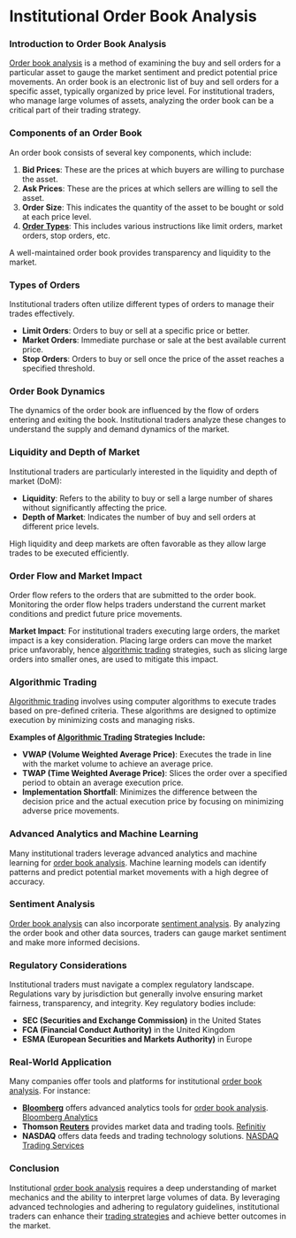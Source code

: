 # Institutional Order Book Analysis

### Introduction to Order Book Analysis
[Order book analysis](../o/order_book_analysis.md) is a method of examining the buy and sell orders for a particular asset to gauge the market sentiment and predict potential price movements. An order book is an electronic list of buy and sell orders for a specific asset, typically organized by price level. For institutional traders, who manage large volumes of assets, analyzing the order book can be a critical part of their trading strategy.

### Components of an Order Book
An order book consists of several key components, which include:

1. **Bid Prices**: These are the prices at which buyers are willing to purchase the asset.
2. **Ask Prices**: These are the prices at which sellers are willing to sell the asset.
3. **Order Size**: This indicates the quantity of the asset to be bought or sold at each price level.
4. **[Order Types](../o/order_types_in_trading.md)**: This includes various instructions like limit orders, market orders, stop orders, etc.

A well-maintained order book provides transparency and liquidity to the market.

### Types of Orders
Institutional traders often utilize different types of orders to manage their trades effectively.

- **Limit Orders**: Orders to buy or sell at a specific price or better.
- **Market Orders**: Immediate purchase or sale at the best available current price.
- **Stop Orders**: Orders to buy or sell once the price of the asset reaches a specified threshold.

### Order Book Dynamics
The dynamics of the order book are influenced by the flow of orders entering and exiting the book. Institutional traders analyze these changes to understand the supply and demand dynamics of the market.

### Liquidity and Depth of Market
Institutional traders are particularly interested in the liquidity and depth of market (DoM):

- **Liquidity**: Refers to the ability to buy or sell a large number of shares without significantly affecting the price.
- **Depth of Market**: Indicates the number of buy and sell orders at different price levels.

High liquidity and deep markets are often favorable as they allow large trades to be executed efficiently.

### Order Flow and Market Impact
Order flow refers to the orders that are submitted to the order book. Monitoring the order flow helps traders understand the current market conditions and predict future price movements.

**Market Impact**: For institutional traders executing large orders, the market impact is a key consideration. Placing large orders can move the market price unfavorably, hence [algorithmic trading](../a/algorithmic_trading.md) strategies, such as slicing large orders into smaller ones, are used to mitigate this impact.

### Algorithmic Trading
[Algorithmic trading](../a/algorithmic_trading.md) involves using computer algorithms to execute trades based on pre-defined criteria. These algorithms are designed to optimize execution by minimizing costs and managing risks.

**Examples of [Algorithmic Trading](../a/algorithmic_trading.md) Strategies Include:**

- **VWAP (Volume Weighted Average Price)**: Executes the trade in line with the market volume to achieve an average price.
- **TWAP (Time Weighted Average Price)**: Slices the order over a specified period to obtain an average execution price.
- **Implementation Shortfall**: Minimizes the difference between the decision price and the actual execution price by focusing on minimizing adverse price movements.

### Advanced Analytics and Machine Learning
Many institutional traders leverage advanced analytics and machine learning for [order book analysis](../o/order_book_analysis.md). Machine learning models can identify patterns and predict potential market movements with a high degree of accuracy.

### Sentiment Analysis
[Order book analysis](../o/order_book_analysis.md) can also incorporate [sentiment analysis](../s/sentiment_analysis.md). By analyzing the order book and other data sources, traders can gauge market sentiment and make more informed decisions.

### Regulatory Considerations
Institutional traders must navigate a complex regulatory landscape. Regulations vary by jurisdiction but generally involve ensuring market fairness, transparency, and integrity. Key regulatory bodies include:

- **SEC (Securities and Exchange Commission)** in the United States
- **FCA (Financial Conduct Authority)** in the United Kingdom
- **ESMA (European Securities and Markets Authority)** in Europe

### Real-World Application
Many companies offer tools and platforms for institutional [order book analysis](../o/order_book_analysis.md). For instance:

- **[Bloomberg](../b/bloomberg.md)** offers advanced analytics tools for [order book analysis](../o/order_book_analysis.md). [Bloomberg Analytics](https://www.bloomberg.com/professional/)
- **Thomson [Reuters](../r/reuters.md)** provides market data and trading tools. [Refinitiv](https://www.refinitiv.com/en/financial-data)
- **NASDAQ** offers data feeds and trading technology solutions. [NASDAQ Trading Services](https://business.nasdaq.com/trade/)

### Conclusion
Institutional [order book analysis](../o/order_book_analysis.md) requires a deep understanding of market mechanics and the ability to interpret large volumes of data. By leveraging advanced technologies and adhering to regulatory guidelines, institutional traders can enhance their [trading strategies](../t/trading_strategies.md) and achieve better outcomes in the market.